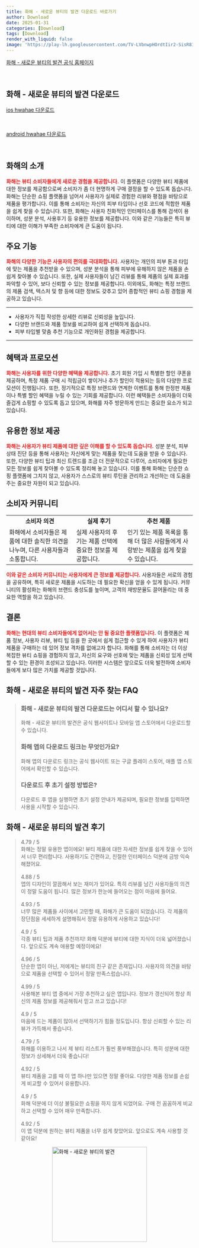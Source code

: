 ```yaml
---
title: 화해 - 새로운 뷰티의 발견 다운로드 바로가기
author: Download
date: 2025-01-31
categories: [Download]
tags: [Download]
render_with_liquid: false
image: 'https://play-lh.googleusercontent.com/TV-LVbnwpHOrdtIir2-SisR8171Us1NE_YfYW1yLFB3jhfbG_lnBvd3o1Vm_jf6q1w=s256-rw'
---
```

<p><a class='click-button' title='화해 - 새로운 뷰티의 발견' href='https://www.hwahae.co.kr/' rel='nofollow'>화해 - 새로운 뷰티의 발견 공식 홈페이지</a></p><br>
<h2 id='화해 - 새로운 뷰티의 발견_다운로드'>화해 - 새로운 뷰티의 발견 다운로드</h2>
<p><a class="click-button ios" title="hwahae 다운로드" href="https://apps.apple.com/kr/app/%ED%99%94%ED%95%B4-%EB%8C%80%ED%95%9C%EB%AF%BC%EA%B5%AD-1%EB%93%B1-%EB%B7%B0%ED%8B%B0-%EC%95%B1/id940056100" rel="nofollow">ios hwahae 다운로드</a></p><br>
<p><a class="click-button android" title="hwahae 다운로드" href="https://play.google.comhttps://play.google.com/store/apps/details?id=kr.co.company.hwahae" rel="nofollow">android hwahae 다운로드</a></p><br>


<h2 id='화해의 소개'>화해의 소개</h2>

<p><b><span style="color: #ee2323;">화해는 뷰티 소비자들에게 새로운 경험을 제공합니다.</span></b> 이 플랫폼은 다양한 뷰티 제품에 대한 정보를 제공함으로써 소비자가 좀 더 현명하게 구매 결정을 할 수 있도록 돕습니다. 화해는 단순한 쇼핑 플랫폼을 넘어서 사용자가 실제로 경험한 리뷰와 평점을 바탕으로 제품을 평가합니다. 이를 통해 소비자는 자신의 피부 타입이나 선호 코드에 적합한 제품을 쉽게 찾을 수 있습니다. 또한, 화해는 사용자 친화적인 인터페이스를 통해 검색이 용이하며, 성분 분석, 사용후기 등 유용한 정보를 제공합니다. 이와 같은 기능들은 특히 뷰티에 대한 이해가 부족한 소비자에게 큰 도움이 됩니다.</p>

<h2 id='주요 기능'>주요 기능</h2>

<p><b><span style="color: #ee2323;">화해의 다양한 기능은 사용자의 편의를 극대화합니다.</span></b> 사용자는 개인의 피부 톤과 타입에 맞는 제품을 추천받을 수 있으며, 성분 분석을 통해 피부에 유해하지 않은 제품을 손쉽게 찾아볼 수 있습니다. 또한, 실제 사용자들이 남긴 리뷰를 통해 제품의 실제 효과를 파악할 수 있어, 보다 신뢰할 수 있는 정보를 제공합니다. 이외에도, 화해는 특정 브랜드의 제품 검색, 텍스처 및 향 등에 대한 정보도 갖추고 있어 종합적인 뷰티 쇼핑 경험을 제공하고 있습니다.</p>

<hr />

<ul>
    <li>사용자가 직접 작성한 상세한 리뷰로 신뢰성을 높입니다.</li>
    <li>다양한 브랜드와 제품 정보를 비교하여 쉽게 선택하게 돕습니다.</li>
    <li>피부 타입별 맞춤 추천 기능으로 개인화된 경험을 제공합니다.</li>
</ul>

<hr />

<h2 id='혜택과 프로모션'>혜택과 프로모션</h2>

<p><b><span style="color: #ee2323;">화해는 사용자를 위한 다양한 혜택을 제공합니다.</span></b> 초기 회원 가입 시 특별한 할인 쿠폰을 제공하며, 특정 제품 구매 시 적립금이 쌓이거나 추가 할인이 적용되는 등의 다양한 프로모션이 진행됩니다. 또한, 정기적으로 특정 브랜드와 연계한 이벤트를 통해 한정판 제품이나 특별 할인 혜택을 누릴 수 있는 기회를 제공합니다. 이런 혜택들은 소비자들이 더욱 즐겁게 쇼핑할 수 있도록 돕고 있으며, 화해를 자주 방문하게 만드는 중요한 요소가 되고 있습니다.</p>

<h2 id='유용한 정보 제공'>유용한 정보 제공</h2>

<p><b><span style="color: #ee2323;">화해는 사용자가 뷰티 제품에 대한 깊은 이해를 할 수 있도록 돕습니다.</span></b> 성분 분석, 피부 상태 진단 등을 통해 사용자는 자신에게 맞는 제품을 찾는데 도움을 받을 수 있습니다. 또한, 다양한 뷰티 팁과 최신 트렌드를 조금 더 전문적으로 다루어, 소비자에게 필요한 모든 정보를 쉽게 찾아볼 수 있도록 정리해 놓고 있습니다. 이를 통해 화해는 단순한 쇼핑 플랫폼에 그치지 않고, 사용자가 스스로의 뷰티 루틴을 관리하고 개선하는 데 도움을 주는 중요한 자원이 되고 있습니다.</p>

<h2 id='소비자 커뮤니티'>소비자 커뮤니티</h2>

<table>
    <tr>
        <td style="text-align: center; height: 17px;"><b>소비자 의견</b></td>
        <td style="text-align: center; height: 17px;"><b>실제 후기</b></td>
        <td style="text-align: center; height: 17px;"><b>추천 제품</b></td>
    </tr>
    <tr>
        <td>화해에서 소비자들은 제품에 대한 솔직한 의견을 나누며, 다른 사용자들과 소통합니다.</td>
        <td>실제 사용자의 후기는 제품 선택에 중요한 정보를 제공합니다.</td>
        <td>인기 있는 제품 목록을 통해 더 많은 사람들에게 사랑받는 제품을 쉽게 찾을 수 있습니다.</td>
    </tr>
</table>

<p><b><span style="color: #ee2323;">이와 같은 소비자 커뮤니티는 사용자에게 큰 정보를 제공합니다.</span></b> 사용자들은 서로의 경험을 공유하며, 특히 새로운 제품을 시도하는 데 필요한 확신을 얻을 수 있게 됩니다. 커뮤니티의 활성화는 화해의 브랜드 충성도를 높이며, 고객의 재방문율도 끌어올리는 데 중요한 역할을 하고 있습니다.</p>

<h2 id='결론'>결론</h2>

<p><b><span style="color: #ee2323;">화해는 현대의 뷰티 소비자들에게 없어서는 안 될 중요한 플랫폼입니다.</span></b> 이 플랫폼은 제품 정보, 사용자 리뷰, 뷰티 팁 등을 한 곳에서 쉽게 접근할 수 있게 하여 사용자가 뷰티 제품을 구매하는 데 있어 정보 격차를 없애고자 합니다. 화해를 통해 소비자는 더 이상 복잡한 뷰티 쇼핑을 경험하지 않고, 자신의 요구와 선호에 맞는 제품을 신뢰성 있게 선택할 수 있는 환경이 조성되고 있습니다. 이러한 시스템은 앞으로도 더욱 발전하여 소비자들에게 보다 많은 가치를 제공할 것입니다.</p>


<h2 id='화해 - 새로운 뷰티의 발견_자주_찾는_FAQ'>화해 - 새로운 뷰티의 발견 자주 찾는 FAQ</h2>
<div itemscope="" itemtype="https://schema.org/FAQPage"> 
<blockquote> 
<div itemscope="" itemprop="mainEntity" itemtype="https://schema.org/Question"> 
<h3 itemprop="name">화해 - 새로운 뷰티의 발견 다운로드는 어디서 할 수 있나요?</h3> 
<div itemscope="" itemprop="acceptedAnswer" itemtype="https://schema.org/Answer"> 
<span itemprop="text"> 
<p>화해 - 새로운 뷰티의 발견은 공식 웹사이트나 모바일 앱 스토어에서 다운로드할 수 있습니다.</p> 
</span> </div> </div> 

<div itemscope="" itemprop="mainEntity" itemtype="https://schema.org/Question"> 
<h3 itemprop="name">화해 앱의 다운로드 링크는 무엇인가요?</h3> 
<div itemscope="" itemprop="acceptedAnswer" itemtype="https://schema.org/Answer"> 
<span itemprop="text"> 
<p>화해 앱의 다운로드 링크는 공식 웹사이트 또는 구글 플레이 스토어, 애플 앱 스토어에서 확인할 수 있습니다.</p> 
</span> </div> </div> 

<div itemscope="" itemprop="mainEntity" itemtype="https://schema.org/Question"> 
<h3 itemprop="name">다운로드 후 초기 설정 방법은?</h3> 
<div itemscope="" itemprop="acceptedAnswer" itemtype="https://schema.org/Answer"> 
<span itemprop="text"> 
<p>다운로드 후 앱을 실행하면 초기 설정 안내가 제공되며, 필요한 정보를 입력하면 사용을 시작할 수 있습니다.</p> 
</span> </div> </div> 

<p></blockquote> 
</div></p>
<h2 id='화해 - 새로운 뷰티의 발견_후기'>화해 - 새로운 뷰티의 발견 후기</h2>
<div itemscope itemtype="https://schema.org/Product">
  <blockquote>
  <div itemprop="review" itemscope itemtype="https://schema.org/Review">
      <div itemprop="reviewRating" itemscope itemtype="https://schema.org/Rating"> <span itemprop="ratingValue">4.79</span> / <span itemprop="bestRating">5</span> </div>
      <span itemprop="reviewBody">화해는 정말 유용한 앱이에요! 뷰티 제품에 대한 자세한 정보를 쉽게 찾을 수 있어서 너무 편리합니다. 사용하기도 간편하고, 친절한 인터페이스 덕분에 금방 익숙해졌어요.</span>
  </div>
  <br>
  <div itemprop="review" itemscope itemtype="https://schema.org/Review">
      <div itemprop="reviewRating" itemscope itemtype="schema.org/Rating"> <span itemprop="ratingValue">4.88</span> / <span itemprop="bestRating">5</span> </div>
      <span itemprop="reviewBody">앱의 디자인이 깔끔해서 보는 재미가 있어요. 특히 리뷰를 남긴 사용자들의 의견이 정말 도움이 됩니다. 많은 정보가 한눈에 들어오는 점이 마음에 들어요.</span>
  </div>
  <br>
  <div itemprop="review" itemscope itemtype="https://schema.org/Review">
      <div itemprop="reviewRating" itemscope itemtype="https://schema.org/Rating"> <span itemprop="ratingValue">4.93</span> / <span itemprop="bestRating">5</span> </div>
      <span itemprop="reviewBody">너무 많은 제품들 사이에서 고민할 때, 화해가 큰 도움이 되었습니다. 각 제품의 장단점을 세세하게 설명해줘서 정말 유용하게 사용하고 있습니다!</span>
  </div>
  <br>
  <div itemprop="review" itemscope itemtype="https://schema.org/Review">
      <div itemprop="reviewRating" itemscope itemtype="https://schema.org/Rating"> <span itemprop="ratingValue">4.9</span> / <span itemprop="bestRating">5</span> </div>
      <span itemprop="reviewBody">각종 뷰티 팁과 제품 추천까지! 화해 덕분에 뷰티에 대한 지식이 더욱 넓어졌습니다. 앞으로도 계속 애용할 예정이에요!</span>
  </div>
  <br>
  <div itemprop="review" itemscope itemtype="https://schema.org/Review">
      <div itemprop="reviewRating" itemscope itemtype="schema.org/Rating"> <span itemprop="ratingValue">4.96</span> / <span itemprop="bestRating">5</span> </div>
      <span itemprop="reviewBody">단순한 앱이 아닌, 저에게는 뷰티의 친구 같은 존재입니다. 사용자의 의견을 바탕으로 제품을 선택할 수 있어서 정말 만족스럽습니다.</span>
  </div>
  <br>
  <div itemprop="review" itemscope itemtype="https://schema.org/Review">
      <div itemprop="reviewRating" itemscope itemtype="schema.org/Rating"> <span itemprop="ratingValue">4.99</span> / <span itemprop="bestRating">5</span> </div>
      <span itemprop="reviewBody">사용해본 뷰티 앱 중에서 가장 추천하고 싶은 앱입니다. 정보가 갱신되어 항상 최신의 제품 정보를 제공해줘서 믿고 쓰고 있습니다!</span>
  </div>
  <br>
  <div itemprop="review" itemscope itemtype="https://schema.org/Review">
      <div itemprop="reviewRating" itemscope itemtype="schema.org/Rating"> <span itemprop="ratingValue">4.9</span> / <span itemprop="bestRating">5</span> </div>
      <span itemprop="reviewBody">마음에 드는 제품이 많아서 선택하기가 힘들 정도입니다. 항상 신뢰할 수 있는 리뷰가 가득해서 좋습니다.</span>
  </div>
  <br>
  <div itemprop="review" itemscope itemtype="https://schema.org/Review">
      <div itemprop="reviewRating" itemscope itemtype="schema.org/Rating"> <span itemprop="ratingValue">4.79</span> / <span itemprop="bestRating">5</span> </div>
      <span itemprop="reviewBody">화해를 이용하고 나서 제 뷰티 리스트가 훨씬 풍부해졌습니다. 특히 성분에 대한 정보가 상세해서 더욱 좋습니다!</span>
  </div>
  <br>
  <div itemprop="review" itemscope itemtype="https://schema.org/Review">
      <div itemprop="reviewRating" itemscope itemtype="schema.org/Rating"> <span itemprop="ratingValue">4.92</span> / <span itemprop="bestRating">5</span> </div>
      <span itemprop="reviewBody">뷰티 제품을 고를 때 이 앱 하나만 있으면 정말 좋아요. 다양한 제품 정보를 손쉽게 비교할 수 있어서 유용합니다.</span>
  </div>
  <br>
  <div itemprop="review" itemscope itemtype="https://schema.org/Review">
      <div itemprop="reviewRating" itemscope itemtype="schema.org/Rating"> <span itemprop="ratingValue">4.9</span> / <span itemprop="bestRating">5</span> </div>
      <span itemprop="reviewBody">화해 덕분에 더 이상 불필요한 쇼핑을 하지 않게 되었어요. 구매 전 꼼꼼하게 비교하고 선택할 수 있어 매우 만족합니다.</span>
  </div>
  <br>
  <div itemprop="review" itemscope itemtype="https://schema.org/Review">
      <div itemprop="reviewRating" itemscope itemtype="schema.org/Rating"> <span itemprop="ratingValue">4.92</span> / <span itemprop="bestRating">5</span> </div>
      <span itemprop="reviewBody">이 앱 덕분에 원하는 뷰티 제품을 너무 쉽게 찾았어요. 앞으로도 계속 사용할 것 같아요!</span>
  </div>
  </blockquote>
</div>
<figure class="image" style="display: flex; justify-content: center; align-items: center; margin: 0;"><img src="https://play-lh.googleusercontent.com/TV-LVbnwpHOrdtIir2-SisR8171Us1NE_YfYW1yLFB3jhfbG_lnBvd3o1Vm_jf6q1w=s256-rw" alt="화해 - 새로운 뷰티의 발견" width="256" height="256" style="max-width: 100%; height: auto;"></figure>